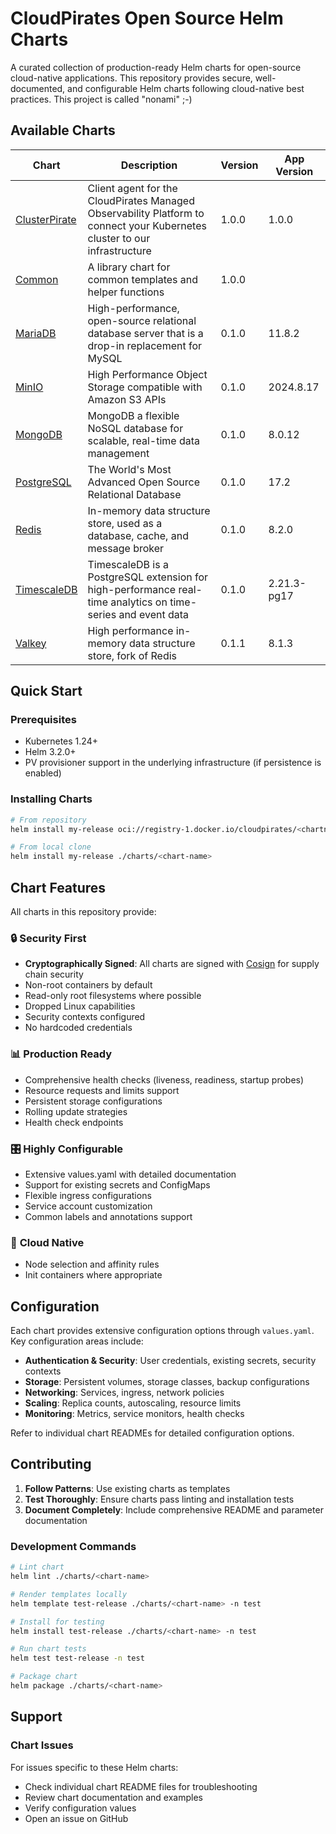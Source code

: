# CloudPirates Open Source Helm Charts

A curated collection of production-ready Helm charts for open-source cloud-native applications. This repository provides secure, well-documented, and configurable Helm charts following cloud-native best practices. This project is called "nonami" ;-)

## Available Charts

| Chart | Description | Version | App Version |
|-------|-------------|---------|-------------|
| [ClusterPirate](charts/clusterpirate/) | Client agent for the CloudPirates Managed Observability Platform to connect your Kubernetes cluster to our infrastructure | 1.0.0 | 1.0.0 |
| [Common](charts/common/) | A library chart for common templates and helper functions | 1.0.0 |  |
| [MariaDB](charts/mariadb/) | High-performance, open-source relational database server that is a drop-in replacement for MySQL | 0.1.0 | 11.8.2 |
| [MinIO](charts/minio/) | High Performance Object Storage compatible with Amazon S3 APIs | 0.1.0 | 2024.8.17 |
| [MongoDB](charts/mongodb/) | MongoDB a flexible NoSQL database for scalable, real-time data management | 0.1.0 | 8.0.12 |
| [PostgreSQL](charts/postgres/) | The World's Most Advanced Open Source Relational Database | 0.1.0 | 17.2 |
| [Redis](charts/redis/) | In-memory data structure store, used as a database, cache, and message broker | 0.1.0 | 8.2.0 |
| [TimescaleDB](charts/timescaledb/) | TimescaleDB is a PostgreSQL extension for high-performance real-time analytics on time-series and event data | 0.1.0 | 2.21.3-pg17 |
| [Valkey](charts/valkey/) | High performance in-memory data structure store, fork of Redis | 0.1.1 | 8.1.3 |

## Quick Start

### Prerequisites

- Kubernetes 1.24+
- Helm 3.2.0+
- PV provisioner support in the underlying infrastructure (if persistence is enabled)

### Installing Charts

   ```bash
   # From repository
   helm install my-release oci://registry-1.docker.io/cloudpirates/<chartname>
   
   # From local clone
   helm install my-release ./charts/<chart-name>
   ```

## Chart Features

All charts in this repository provide:

### 🔒 **Security First**
- **Cryptographically Signed**: All charts are signed with [Cosign](COSIGN.md) for supply chain security
- Non-root containers by default
- Read-only root filesystems where possible
- Dropped Linux capabilities
- Security contexts configured
- No hardcoded credentials

### 📊 **Production Ready**
- Comprehensive health checks (liveness, readiness, startup probes)
- Resource requests and limits support
- Persistent storage configurations
- Rolling update strategies
- Health check endpoints

### 🎛️ **Highly Configurable**
- Extensive values.yaml with detailed documentation
- Support for existing secrets and ConfigMaps
- Flexible ingress configurations
- Service account customization
- Common labels and annotations support

### 🚀 **Cloud Native**
- Node selection and affinity rules
- Init containers where appropriate

## Configuration

Each chart provides extensive configuration options through `values.yaml`. Key configuration areas include:

- **Authentication & Security**: User credentials, existing secrets, security contexts
- **Storage**: Persistent volumes, storage classes, backup configurations  
- **Networking**: Services, ingress, network policies
- **Scaling**: Replica counts, autoscaling, resource limits
- **Monitoring**: Metrics, service monitors, health checks

Refer to individual chart READMEs for detailed configuration options.

## Contributing

1. **Follow Patterns**: Use existing charts as templates
2. **Test Thoroughly**: Ensure charts pass linting and installation tests
3. **Document Completely**: Include comprehensive README and parameter documentation

### Development Commands

```bash
# Lint chart
helm lint ./charts/<chart-name>

# Render templates locally
helm template test-release ./charts/<chart-name> -n test

# Install for testing
helm install test-release ./charts/<chart-name> -n test

# Run chart tests
helm test test-release -n test

# Package chart
helm package ./charts/<chart-name>
```

## Support

### Chart Issues
For issues specific to these Helm charts:
- Check individual chart README files for troubleshooting
- Review chart documentation and examples
- Verify configuration values
- Open an issue on GitHub
